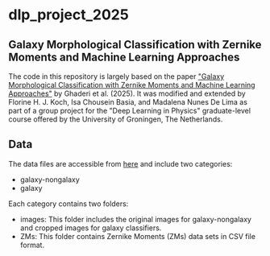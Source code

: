 # dlp_project_2025

## Galaxy Morphological Classification with Zernike Moments and Machine Learning Approaches

The code in this repository is largely based on the paper ["Galaxy Morphological Classification with Zernike Moments and Machine Learning Approaches"](https://doi.org/10.3847/1538-4365/ada8ab) by Ghaderi et al. (2025). It was modified and extended by Florine H. J. Koch, Isa Chousein Basia, and Madalena Nunes De Lima as part of a group project for the "Deep Learning in Physics" graduate-level course offered by the University of Groningen, The Netherlands. 

## Data
The data files are accessible from [here](https://drive.google.com/drive/folders/1pwNk-8VJ-a_jUn84DyPYRYmhYSmki1dh) and include two categories:

- galaxy-nongalaxy
- galaxy
  
Each category contains two folders:

- images: This folder includes the original images for galaxy-nongalaxy and cropped images for galaxy classifiers.
- ZMs: This folder contains Zernike Moments (ZMs) data sets in CSV file format.
